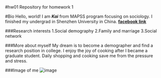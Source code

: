 #hw01
Repository for homework 1

#Bio
Hello, world! I am _**Kai**_ from MAPSS program focusing on sociology. I finished my undergrad in Shenzhen University in China. [**facebook link**](https://www.facebook.com/profile.php?id=100006609094638)

###Research interests
1.Social demography
2.Family and marriage
3.Social network

###More about myself
My dream is to become a demographer and find a research position in college. I enjoy the joy of cooking after I became a graduate student. Daily shopping and cooking save me from the pressure and stress. 

###Image of me
![image](https://scontent.ford1-1.fna.fbcdn.net/v/t1.0-9/1150256_1378761449020812_376333550_n.jpg?oh=36c5e2b4dfa37766ff96593fb2e0cf71&oe=5A820925) 